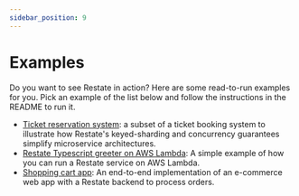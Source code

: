 ```yaml
---
sidebar_position: 9
---
```


# Examples

Do you want to see Restate in action? Here are some read-to-run examples for you.
Pick an example of the list below and follow the instructions in the README to run it.

- [Ticket reservation system](https://github.com/restatedev/example-ticket-reservation-system):  a subset of a ticket booking system to illustrate how Restate's keyed-sharding and concurrency guarantees simplify microservice architectures.
- [Restate Typescript greeter on AWS Lambda](https://github.com/restatedev/example-lambda-ts-greeter): A simple example of how you can run a Restate service on AWS Lambda.
- [Shopping cart app](https://github.com/restatedev/example-shopping-cart-typescript): An end-to-end implementation of an e-commerce web app with a Restate backend to process orders.